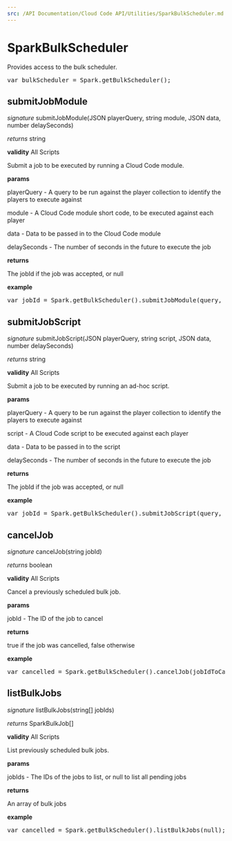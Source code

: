 ```yaml
---
src: /API Documentation/Cloud Code API/Utilities/SparkBulkScheduler.md
---
```


# SparkBulkScheduler

Provides access to the bulk scheduler.

<pre rel="highlighter" code-brush="js" contenteditable="false">var bulkScheduler = Spark.getBulkScheduler();</pre>


## submitJobModule
_signature_ submitJobModule(JSON playerQuery, string module, JSON data, number delaySeconds)</p>
_returns_ string</p>

<b>validity</b> All Scripts

Submit a job to be executed by running a Cloud Code module.

<b>params</b>

playerQuery - A query to be run against the player collection to identify the players to execute against

module - A Cloud Code module short code, to be executed against each player

data - Data to be passed in to the Cloud Code module

delaySeconds - The number of seconds in the future to execute the job

<b>returns</b>

The jobId if the job was accepted, or null

<b>example</b>

<pre rel="highlighter" code-brush="js" contenteditable="false">var jobId = Spark.getBulkScheduler().submitJobModule(query, module, data, delaySeconds);</pre>

## submitJobScript
_signature_ submitJobScript(JSON playerQuery, string script, JSON data, number delaySeconds)</p>
_returns_ string</p>

<b>validity</b> All Scripts

Submit a job to be executed by running an ad-hoc script.

<b>params</b>

playerQuery - A query to be run against the player collection to identify the players to execute against

script - A Cloud Code script to be executed against each player

data - Data to be passed in to the script

delaySeconds - The number of seconds in the future to execute the job

<b>returns</b>

The jobId if the job was accepted, or null

<b>example</b>

<pre rel="highlighter" code-brush="js" contenteditable="false">var jobId = Spark.getBulkScheduler().submitJobScript(query, script, data, delaySeconds);</pre>

## cancelJob
_signature_ cancelJob(string jobId)</p>
_returns_ boolean</p>

<b>validity</b> All Scripts

Cancel a previously scheduled bulk job.

<b>params</b>

jobId - The ID of the job to cancel

<b>returns</b>

true if the job was cancelled, false otherwise

<b>example</b>

<pre rel="highlighter" code-brush="js" contenteditable="false">var cancelled = Spark.getBulkScheduler().cancelJob(jobIdToCancel);</pre>

## listBulkJobs
_signature_ listBulkJobs(string[] jobIds)</p>
_returns_ SparkBulkJob[]</p>

<b>validity</b> All Scripts

List previously scheduled bulk jobs.

<b>params</b>

jobIds - The IDs of the jobs to list, or null to list all pending jobs

<b>returns</b>

An array of bulk jobs

<b>example</b>

<pre rel="highlighter" code-brush="js" contenteditable="false">var cancelled = Spark.getBulkScheduler().listBulkJobs(null);</pre>

